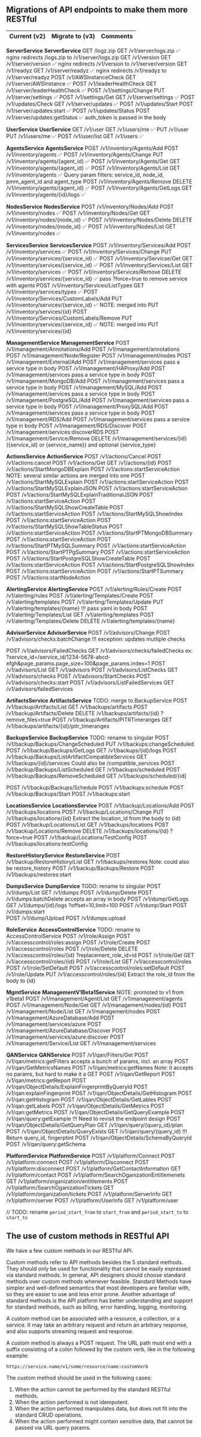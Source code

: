 ## Migrations of API endpoints to make them more RESTful

| Current (v2)                                    | Migrate to (v3)                                | Comments                        |
| ----------------------------------------------- | ---------------------------------------------- | ------------------------------- |

**ServerService**                                   **ServerService**
GET /logz.zip                                       GET /v1/server/logs.zip                          ✅ nginx redirects /logs.zip to /v1/server/logs.zip
GET /v1/version                                     GET /v1/server/version                           ✅ nginx redirects /v1/version to /v1/server/version
GET /v1/readyz                                      GET /v1/server/readyz                            ✅ nginx redirects /v1/readyz to /v1/server/readyz
POST /v1/AWSInstanceCheck                           GET /v1/server/AWSInstance                       ✅
POST /v1/leaderHealthCheck                          GET /v1/server/leaderHealthCheck                 ✅
POST /v1/settings/Change                            PUT /v1/server/settings                          ✅
POST /v1/settings/Get                               GET /v1/server/settings                          ✅
POST /v1/updates/Check                              GET /v1/server/updates                           ✅
POST /v1/updates/Start                              POST /v1/server/updates:start                    ✅
POST /v1/updates/Status                             POST /v1/server/updates:getStatus                ✅ auth_token is passed in the body

**UserService**                                     **UserService**
GET /v1/user                                        GET /v1/users/me                                 ✅
PUT /v1/user                                        PUT /v1/users/me                                 ✅
POST /v1/user/list                                  GET /v1/users                                    ✅ 

**AgentsService**                                   **AgentsService**
POST /v1/inventory/Agents/Add                       POST /v1/inventory/agents                        ✅
POST /v1/inventory/Agents/Change                    PUT /v1/inventory/agents/{agent_id}              ✅
POST /v1/inventory/Agents/Get                       GET /v1/inventory/agents/{agent_id}              ✅
POST /v1/inventory/Agents/List                      GET /v1/inventory/agents                         ✅ Query param filters: service_id, node_id, pmm_agent_id and agent_type
POST /v1/inventory/Agents/Remove                    DELETE /v1/inventory/agents/{agent_id}           ✅
POST /v1/inventory/Agents/GetLogs                   GET /v1/inventory/agents/{id}/logs               ✅

**NodesService**                                   **NodesService**
POST /v1/inventory/Nodes/Add                        POST /v1/inventory/nodes                         ✅
POST /v1/inventory/Nodes/Get                        GET /v1/inventory/nodes/{node_id}                ✅
POST /v1/inventory/Nodes/Delete                     DELETE /v1/inventory/nodes/{node_id}             ✅
POST /v1/inventory/Nodes/List                       GET /v1/inventory/nodes                          ✅

**ServicesService**                                 **ServicesService**
POST /v1/inventory/Services/Add                     POST /v1/inventory/services                      ✅
POST /v1/inventory/Services/Change                  PUT /v1/inventory/services/{service_id}          ✅
POST /v1/inventory/Servicse/Get                     GET /v1/inventory/services/{service_id}          ✅
POST /v1/inventory/Services/List                    GET /v1/inventory/services                       ✅
POST /v1/inventory/Services/Remove                  DELETE /v1/inventory/services/{service_id}       ✅ pass ?force=true to remove service with agents
POST /v1/inventory/Services/ListTypes               GET /v1/inventory/services/types                 ✅
POST /v1/inventory/Services/CustomLabels/Add        PUT /v1/inventory/services/{service_id}          ✅ NOTE: merged into PUT /v1/inventory/services/{id}
POST /v1/inventory/Services/CustomLabels/Remove     PUT /v1/inventory/services/{service_id}          ✅ NOTE: merged into PUT /v1/inventory/services/{id}

**ManagementService**                               **ManagementService**
POST /v1/management/Annotations/Add                 POST /v1/management/annotations
POST /v1/management/Node/Register                   POST /v1/management/nodes
POST /v1/management/External/Add                    POST /v1/management/services                     pass a service type in body
POST /v1/management/HAProxy/Add                     POST /v1/management/services                     pass a service type in body
POST /v1/management/MongoDB/Add                     POST /v1/management/services                     pass a service type in body
POST /v1/management/MySQL/Add                       POST /v1/management/services                     pass a service type in body
POST /v1/management/PostgreSQL/Add                  POST /v1/management/services                     pass a service type in body
POST /v1/management/ProxySQL/Add                    POST /v1/management/services                     pass a service type in body
POST /v1/management/RDS/Add                         POST /v1/management/services                     pass a service type in body
POST /v1/management/RDS/Discover                    POST /v1/management/services:discoverRDS
POST /v1/management/Service/Remove                  DELETE /v1/management/services/{id}              ({service_id} or {service_name}) and optional {service_type}

**ActionsService**                                  **ActionService**
POST /v1/actions/Cancel                             POST /v1/actions:cancel
POST /v1/actions/Get                                GET /v1/actions/{id}
POST /v1/actions/StartMongoDBExplain                POST /v1/actions:startServiceAction              NOTE: several similar actions are merged into one
POST /v1/actions/StartMySQLExplain                  POST /v1/actions:startServiceAction
POST /v1/actions/StartMySQLExplainJSON              POST /v1/actions:startServiceAction
POST /v1/actions/StartMySQLExplainTraditionalJSON   POST /v1/actions:startServiceAction
POST /v1/actions/StartMySQLShowCreateTable          POST /v1/actions:startServiceAction
POST /v1/actions/StartMySQLShowIndex                POST /v1/actions:startServiceAction
POST /v1/actions/StartMySQLShowTableStatus          POST /v1/actions:startServiceAction
POST /v1/actions/StartPTMongoDBSummary              POST /v1/actions:startServiceAction
POST /v1/actions/StartPTMySQLSummary                POST /v1/actions:startServiceAction
POST /v1/actions/StartPTPgSummary                   POST /v1/actions:startServiceAction
POST /v1/actions/StartPostgreSQLShowCreateTable     POST /v1/actions:startServiceAction
POST /v1/actions/StartPostgreSQLShowIndex           POST /v1/actions:startServiceAction
POST /v1/actions/StartPTSummary                     POST /v1/actions:startNodeAction

**AlertingService**                                 **AlertingService**
POST /v1/alerting/Rules/Create                      POST /v1/alerting/rules
POST /v1/alerting/Templates/Create                  POST /v1/alerting/templates
POST /v1/alerting/Templates/Update                  PUT /v1/alerting/templates/{name}            !!! pass yaml in body
POST /v1/alerting/Templates/List                    GET /v1/alerting/templates
POST /v1/alerting/Templates/Delete                  DELETE /v1/alerting/templates/{name}

**AdvisorService**                                 **AdvisorService**
POST /v1/advisors/Change                            POST /v1/advisors/checks:batchChange         !!! exception: updates multiple checks
<!-- POST /v1/advisors/FailedChecks                 POST /v1/advisors/checks:failedChecks        !!! try to implement as a GET request, see below -->
POST /v1/advisors/FailedChecks                      GET /v1/advisors/checks/failedChecks         ex: ?service_id=/service_id/1234-5678-abcd-efgh&page_params.page_size=100&page_params.index=1
POST /v1/advisors/List                              GET /v1/advisors
POST /v1/advisors/ListChecks                        GET /v1/advisors/checks
POST /v1/advisors/StartChecks                       POST /v1/advisors/checks:start
POST /v1/advisors/ListFailedServices                GET /v1/advisors/failedServices

**ArtifactsService**                                **ArtifactsService**                             TODO: merge to BackupService
POST /v1/backup/Artifacts/List                      GET /v1/backups/artifacts
POST /v1/backup/Artifacts/Delete                    DELETE /v1/backups/artifacts/{id}                ?remove_files=true
POST /v1/backup/Artifacts/PITRTimeranges            GET /v1/backups/artifacts/{id}/pitr_timeranges

**BackupsService**                                  **BackupService**                                TODO: rename to singular
POST /v1/backup/Backups/ChangeScheduled             PUT /v1/backups:changeScheduled
POST /v1/backup/Backups/GetLogs                     GET /v1/backups/{id}/logs
POST /v1/backup/Backups/ListArtifactCompatibleServices GET /v1/backups/{id}/services                 Could also be /compatible_services
POST /v1/backup/Backups/ListScheduled               GET /v1/backups/scheduled
POST /v1/backup/Backups/RemoveScheduled             GET /v1/backups/scheduled/{id}
<!-- POST /v1/backup/Backups/Restore                                                                 Moved to RestoreService -->
POST /v1/backup/Backups/Schedule                    POST /v1/backups:schedule
POST /v1/backup/Backups/Start                       POST /v1/backups:start

**LocationsService**                                **LocationsService**
POST /v1/backup/Locations/Add                       POST /v1/backups/locations
POST /v1/backup/Locations/Change                    PUT /v1/backups/locations/{id}                   Extract the location_id from the body to {id}
POST /v1/backup/Locations/List                      GET /v1/backups/locations
POST /v1/backup/Locations/Remove                    DELETE /v1/backups/locations/{id}                ?force=true
POST /v1/backup/Locations/TestConfig                POST /v1/backups/locations:testConfig

**RestoreHistoryService**                           **RestoreService**
POST /v1/backup/RestoreHistory/List                 GET /v1/backups/restores                         Note: could also be restore_history
POST /v1/backup/Backups/Restore                     POST /v1/backups/restores:start

**DumpsService**                                    **DumpService**                                  TODO: rename to singular
POST /v1/dump/List                                  GET /v1/dumps
POST /v1/dump/Delete                                POST /v1/dumps:batchDelete                       accepts an array in body
POST /v1/dump/GetLogs                               GET /v1/dumps/{id}/logs                          ?offset=10,limit=100
POST /v1/dump/Start                                 POST /v1/dumps:start                          
POST /v1/dump/Upload                                POST /v1/dumps:upload

**RoleService**                                     **AccessControlService**                         TODO: rename to AccessControlService
POST /v1/role/Assign                                POST /v1/accesscontrol/roles:assign
POST /v1/role/Create                                POST /v1/accesscontrol/roles
POST /v1/role/Delete                                DELETE /v1/accesscontrol/roles/{id}              ?replacement_role_id=id
POST /v1/role/Get                                   GET /v1/accesscontrol/roles/{id}
POST /v1/role/List                                  GET /v1/accesscontrol/roles
POST /v1/role/SetDefault                            POST /v1/accesscontrol/roles:setDefault
POST /v1/role/Update                                PUT /v1/accesscontrol/roles/{id}                 Extract the role_id from the body to {id}

**MgmtService**                                     **ManagementV1Beta1Service**                     NOTE: promoted to v1 from v1beta1
POST /v1/management/Agent/List                      GET /v1/management/agents
POST /v1/management/Node/Get                        GET /v1/management/nodes/{id}
POST /v1/management/Node/List                       GET /v1/management/nodes
POST /v1/management/AzureDatabase/Add               POST /v1/management/services/azure
POST /v1/management/AzureDatabase/Discover          POST /v1/management/services/azure:discover
POST /v1/management/Service/List                    GET /v1/management/services

**QANService**                                      **QANService**
POST /v1/qan/Filters/Get                            POST /v1/qan/metrics:getFilters                  accepts a bunch of params, incl. an array
POST /v1/qan/GetMetricsNames                        POST /v1/qan/metrics:getNames                    Note: it accepts no params, but hard to make it a GET
POST /v1/qan/GetReport                              POST /v1/qan/metrics:getReport
POST /v1/qan/ObjectDetails/ExplainFingerprintByQueryId POST /v1/qan:explainFingerprint
POST /v1/qan/ObjectDetails/GetHistogram             POST /v1/qan:getHistogram
POST /v1/qan/ObjectDetails/GetLables                POST /v1/qan:getLabels
POST /v1/qan/ObjectDetails/GetMetrics               POST /v1/qan:getMetrics
POST /v1/qan/ObjectDetails/GetQueryExample          POST /v1/qan/query:getExample                   !!! Need to revisit the endpoint design
POST /v1/qan/ObjectDetails/GetQueryPlan             GET /v1/qan/query/{query_id}/plan
POST /v1/qan/ObjectDetails/QueryExists              GET /v1/qan/query/{query_id}                    !!! Return query_id, fingerptint
POST /v1/qan/ObjectDetails/SchemaByQueryId          POST /v1/qan/query:getSchema

**PlatformService**                                 **PlatformService**
POST /v1/platform/Connect                           POST /v1/platform:connect
POST /v1/platform/Disconnect                        POST /v1/platform:disconnect
POST /v1/platform/GetContactInformation             GET /v1/platform/contact
POST /v1/platform/SearchOganizationEntitlemenets    GET /v1/platform/organization/entitlements
POST /v1/platform/SearchOganizationTickets          GET /v1/platform/organization/tickets
POST /v1/platform/ServerInfo                        GET /v1/platform/server
POST /v1/platform/UserInfo                          GET /v1/platform/user

// TODO: rename `period_start_from` to `start_from` and `period_start_to` to `start_to`


## The use of custom methods in RESTful API

We have a few custom methods in our RESTful API.

Custom methods refer to API methods besides the 5 standard methods. They should only be used for functionality that cannot be easily expressed via standard methods. In general, API designers should choose standard methods over custom methods whenever feasible. Standard Methods have simpler and well-defined semantics that most developers are familiar with, so they are easier to use and less error prone. Another advantage of standard methods is the API platform has better understanding and support for standard methods, such as billing, error handling, logging, monitoring.

A custom method can be associated with a resource, a collection, or a service. It may take an arbitrary request and return an arbitrary response, and also supports streaming request and response.

A custom method is always a POST request. The URL path must end with a suffix consisting of a colon followed by the custom verb, like in the following example:

```
https://service.name/v1/some/resource/name:customVerb
```

The custom method should be used in the following cases:

1. When the action cannot be performed by the standard RESTful methods. 
2. When the action performed is not idempotent.
3. When the action performed manipulates data, but does not fit into the standard CRUD operations.
4. When the action performed might contain sensitive data, that cannot be passed via URL query params.
